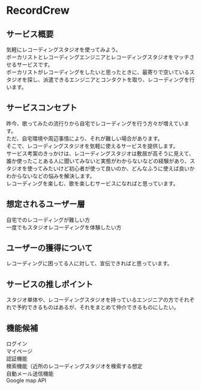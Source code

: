 # RecordCrew

## サービス概要
気軽にレコーディングスタジオを使ってみよう。  
ボーカリストとレコーディングエンジニアとレコーディングスタジオをマッチさせるサービスです。  
ボーカリストがレコーディングをしたいと思ったときに、最寄りで空いているスタジオを探し、派遣できるエンジニアとコンタクトを取り、レコーディングを行います。


## サービスコンセプト
昨今、歌ってみたの流行りから自宅でレコーディングを行う方々が増えています。  
ただ、自宅環境や周辺事情により、それが難しい場合があります。  
そこで、レコーディングスタジオを気軽に使えるサービスを提供します。  
サービス考案のきっかけは、レコーディングスタジオは敷居が高そうに見えて、誰か使ったことある人に聞いてみないと実態がわからないなどの経験があり、スタジオを使ってみたいけど初心者が使って良いのか、どんなふうに使えば良いかわからないなどの悩みを解決します。  
レコーディングを楽しむ、歌を楽しむサービスになればと思っています。  

## 想定されるユーザー層
自宅でのレコーディングが難しい方  
一度でもスタジオレコーディングを体験したい方

## ユーザーの獲得について
レコーディングに困ってる人に対して、宣伝できればと思っています。

## サービスの推しポイント
スタジオ単体や、レコーディングスタジオを持っているエンジニアの方でそれぞれで予約できるものはあるが、それをまとめて仲介できるものにしたい。

## 機能候補
ログイン  
マイページ  
認証機能  
検索機能（近所のレコーディングスタジオを検索する想定  
自動メール送信機能  
Google map API  
